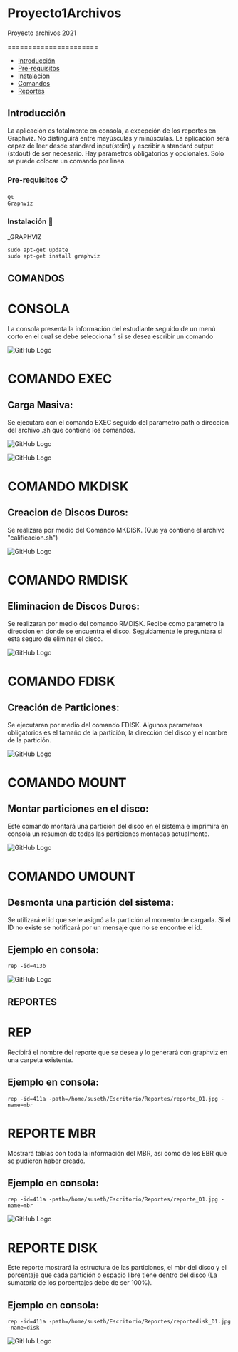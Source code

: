 # Proyecto1Archivos
Proyecto archivos 2021

======================

  - [Introducción](#introducción)
  - [Pre-requisitos](#pre-requisitos)
  - [Instalacion](#instalacion)
  - [Comandos](#comandos)
  - [Reportes](#reportes)

  


## Introducción ##
La aplicación es totalmente en consola, a excepción de los
reportes en Graphviz. No distinguirá entre mayúsculas y
minúsculas. La aplicación será capaz de leer desde standard
input(stdin) y escribir a standard output (stdout) de ser
necesario. Hay parámetros obligatorios y opcionales. Solo se
puede colocar un comando por línea.




### Pre-requisitos 📋

```
Qt
Graphviz

```

### Instalación 🔧

_GRAPHVIZ

```
sudo apt-get update
sudo apt-get install graphviz

```


## COMANDOS ##

CONSOLA
=====================
La consola presenta la información del estudiante seguido de un menú corto en el cual se debe selecciona 1 si se desea escribir un comando 

![GitHub Logo](/Fotos/IMAGEN1.jpg)

COMANDO EXEC
======================
## Carga Masiva: 
Se ejecutara con el comando EXEC seguido del parametro path o direccion del archivo .sh que contiene los comandos.

![GitHub Logo](/Fotos/IMAGEN2.jpg)

![GitHub Logo](/Fotos/IMAGEN3.jpg)

COMANDO MKDISK
======================
## Creacion de Discos Duros: 
Se realizara por medio del Comando MKDISK. (Que ya contiene el archivo "calificacion.sh")

![GitHub Logo](/Fotos/IMAGEN4.jpg)

COMANDO RMDISK
======================
## Eliminacion de Discos Duros:
Se realizaran por medio del comando RMDISK. Recibe como parametro la direccion en donde se encuentra el disco. Seguidamente le preguntara si esta seguro de eliminar el disco.

![GitHub Logo](/Fotos/imagen9.jpg)

COMANDO FDISK
======================
## Creación de Particiones:
Se ejecutaran por medio del comando FDISK. Algunos parametros obligatorios es el tamaño de la partición, la dirección del disco y el nombre de la partición.

![GitHub Logo](/Fotos/IMAGEN5.jpg)

COMANDO MOUNT
======================
## Montar particiones en el disco:
Este comando montará una partición del disco en el sistema e imprimira en consola un resumen de todas las particiones montadas actualmente.

![GitHub Logo](/Fotos/IMAGEN8.jpg)


COMANDO UMOUNT
======================
## Desmonta una partición del sistema:
Se utilizará el id que se le asignó a la partición al momento de cargarla. Si el ID no existe se notificará por un mensaje que no se encontre el id.

## Ejemplo en consola:

```
rep -id=413b

```


![GitHub Logo](/Fotos/IMAGEN9.jpg)


## REPORTES ##

REP
======================
Recibirá el nombre del reporte que se desea y lo generará con graphviz en una carpeta existente. 


## Ejemplo en consola:

```
rep -id=411a -path=/home/suseth/Escritorio/Reportes/reporte_D1.jpg -name=mbr

```


REPORTE MBR
======================
Mostrará tablas con toda la información del MBR, así como de los EBR que se pudieron haber creado.

## Ejemplo en consola:
```
rep -id=411a -path=/home/suseth/Escritorio/Reportes/reporte_D1.jpg -name=mbr

```

![GitHub Logo](/Fotos/IMAGEN6.jpg)



REPORTE DISK 
======================

Este reporte mostrará la estructura de las particiones, el mbr del disco y el porcentaje que cada partición o espacio libre tiene dentro del disco (La sumatoria de los porcentajes debe de ser 100%).

## Ejemplo en consola:
```
rep -id=411a -path=/home/suseth/Escritorio/Reportes/reportedisk_D1.jpg -name=disk

```
![GitHub Logo](/Fotos/IMAGEN7.jpg)




